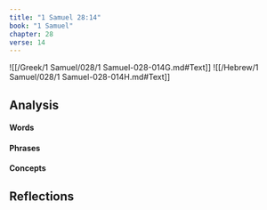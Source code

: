 ```yaml
---
title: "1 Samuel 28:14"
book: "1 Samuel"
chapter: 28
verse: 14
---
```

![[/Greek/1 Samuel/028/1 Samuel-028-014G.md#Text]]
![[/Hebrew/1 Samuel/028/1 Samuel-028-014H.md#Text]]

## Analysis

#### Words

#### Phrases

#### Concepts

## Reflections
